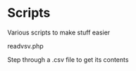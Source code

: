 Scripts
=======

Various scripts to make stuff easier

readvsv.php

Step through a .csv file to get its contents
